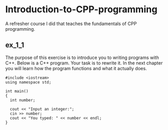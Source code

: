 # Introduction-to-CPP-programming
A refresher course I did that teaches the fundamentals of CPP programming.

## ex_1_1
The purpose of this exercise is to introduce you to writing programs with C++. Below is a C++ program. Your task is to rewrite it. In the next chapter you will learn how the program functions and what it actually does.

```
#include <iostream>
using namespace std;

int main()
{
  int number;

  cout << "Input an integer:";
  cin >> number;
  cout << "You typed: " << number << endl;
}
```